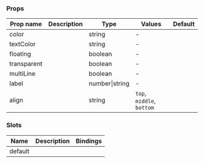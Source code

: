 ### Props

| Prop name   | Description | Type           | Values                    | Default |
| ----------- | ----------- | -------------- | ------------------------- | ------- |
| color       |             | string         | -                         |         |
| textColor   |             | string         | -                         |         |
| floating    |             | boolean        | -                         |         |
| transparent |             | boolean        | -                         |         |
| multiLine   |             | boolean        | -                         |         |
| label       |             | number\|string | -                         |         |
| align       |             | string         | `top`, `middle`, `bottom` |         |

### Slots

| Name    | Description | Bindings |
| ------- | ----------- | -------- |
| default |             |          |
